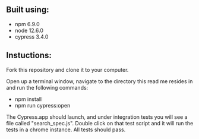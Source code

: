 Built using:
--------------------
 * npm 6.9.0
 * node 12.6.0
 * cypress 3.4.0



Instuctions:
---------------------
Fork this repository and clone it to your computer.

Open up a terminal window, navigate to the directory this read me resides in and run the following commands:

 * npm install
 * npm run cypress:open

The Cypress.app should launch, and under integration tests you will see a file called "search_spec.js". Double click on that test script and it will run the tests in a chrome instance. All tests should pass.
